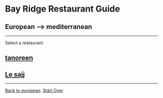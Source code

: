 # Bay Ridge Restaurant Guide
## European --> mediterranean
---
Select a restaurant:
## [tanoreen](https://tanoreen.com/)
## [Le sajj](https://lesajjbk.com/)
---

[Back to european](European/european.md).
[Start Over](../home.md)
